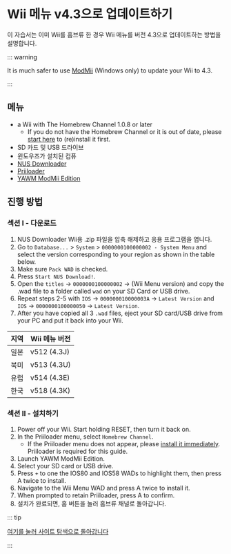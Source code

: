 # Wii 메뉴 v4.3으로 업데이트하기

이 자습서는 이미 Wii를 홈브류 한 경우 Wii 메뉴를 버전 4.3으로 업데이트하는 방법을 설명합니다.

::: warning

It is much safer to use [ModMii](modmii) (Windows only) to update your Wii to 4.3.

:::

## 메뉴

- a Wii with The Homebrew Channel 1.0.8 or later
  - If you do not have the Homebrew Channel or it is out of date, please [start here](get-started) to (re)install it first.
- SD 카드 및 USB 드라이브
- 윈도우즈가 설치된 컴퓨
- [NUS Downloader](https://github.com/WiiDatabase/nusdownloader/releases/latest)
- [Priiloader](priiloader)
- [YAWM ModMii Edition](https://oscwii.org/library/app/yawmme)

## 진행 방법

### 섹션 I - 다운로드

1. NUS Downloader Wii용 .zip 파일을 압축 해제하고 응용 프로그램을 엽니다.
2. Go to `Database...` > `System` > `0000000100000002 - System Menu` and select the version corresponding to your region as shown in the table below.
3. Make sure `Pack WAD` is checked.
4. Press `Start NUS Download!`.
5. Open the `titles` -> `0000000100000002` -> (Wii Menu version) and copy the .wad file to a folder called `wad` on your SD Card or USB drive.
6. Repeat steps 2-5 with `IOS` -> `000000010000003A` -> `Latest Version` and `IOS` -> `0000000100000050` -> `Latest Version`.
7. After you have copied all 3 `.wad` files, eject your SD card/USB drive from your PC and put it back into your Wii.

| 지역 | Wii 메뉴 버전                                      |
| -- | ---------------------------------------------- |
| 일본 | v512 (4.3J) |
| 북미 | v513 (4.3U) |
| 유럽 | v514 (4.3E) |
| 한국 | v518 (4.3K) |

### 섹션 II - 설치하기

1. Power off your Wii. Start holding RESET, then turn it back on.
2. In the Priiloader menu, select `Homebrew Channel`.
   - If the Priiloader menu does not appear, please [install it immediately](priiloader). Priiloader is required for this guide.
3. Launch YAWM ModMii Edition.
4. Select your SD card or USB drive.
5. Press `+` to one the IOS80 and IOS58 WADs to highlight them, then press A twice to install.
6. Navigate to the Wii Menu WAD and press A twice to install it.
7. When prompted to retain Priiloader, press A to confirm.
8. 설치가 완료되면, 홈 버튼을 눌러 홈브류 채널로 돌아갑니다.

::: tip

[여기를 눌러 사이트 탐색으로 돌아갑니다](site-navigation)

:::
